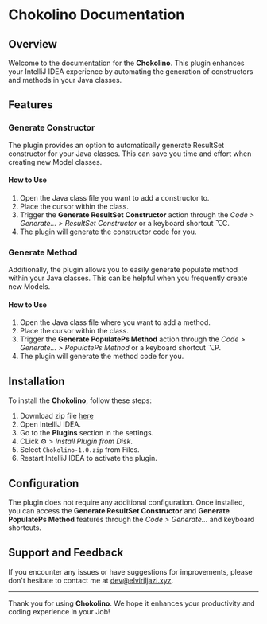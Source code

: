 # Chokolino Documentation

## Overview

Welcome to the documentation for the **Chokolino**. This plugin enhances your IntelliJ IDEA experience by automating the generation of constructors and methods in your Java classes.

## Features

### Generate Constructor

The plugin provides an option to automatically generate ResultSet constructor for your Java classes. This can save you time and effort when creating new Model classes.

#### How to Use

1. Open the Java class file you want to add a constructor to.
2. Place the cursor within the class.
3. Trigger the **Generate ResultSet Constructor** action through the  <i>Code > Generate... > ResultSet Constructor</i> or a keyboard shortcut &#x2325;C.
4. The plugin will generate the constructor code for you.

### Generate Method

Additionally, the plugin allows you to easily generate populate method within your Java classes. This can be helpful when you frequently create new Models.

#### How to Use

1. Open the Java class file where you want to add a method.
2. Place the cursor within the class.
3. Trigger the **Generate PopulatePs Method** action through the  <i>Code > Generate... > PopulatePs Method</i> or a keyboard shortcut &#x2325;P.
4. The plugin will generate the method code for you.

## Installation

To install the **Chokolino**, follow these steps:

1. Download zip file [here](https://github.com/elviriljazi/chokolino-plugin/releases)
2. Open IntelliJ IDEA.
3. Go to the **Plugins** section in the settings.
4. CLick ⚙ ><i>  Install Plugin from Disk</i>.
5. Select `Chokolino-1.0.zip` from Files.
6. Restart IntelliJ IDEA to activate the plugin.

## Configuration

The plugin does not require any additional configuration. Once installed, you can access the **Generate ResultSet Constructor** and **Generate PopulatePs Method** features through the <i>Code > Generate...</i> and keyboard shortcuts.

## Support and Feedback

If you encounter any issues or have suggestions for improvements, please don't hesitate to contact me at dev@elviriljazi.xyz.

---

Thank you for using **Chokolino**. We hope it enhances your productivity and coding experience in your Job!
